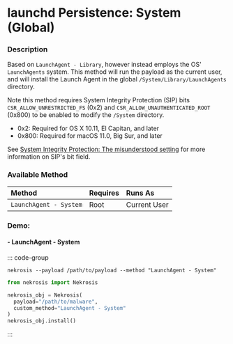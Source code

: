 # launchd Persistence: System (Global)

### Description

Based on `LaunchAgent - Library`, however instead employs the OS' `LaunchAgents` system. This method will run the payload as the current user, and will install the Launch Agent in the global `/System/Library/LaunchAgents` directory.

Note this method requires System Integrity Protection (SIP) bits `CSR_ALLOW_UNRESTRICTED_FS` (0x2) and `CSR_ALLOW_UNAUTHENTICATED_ROOT` (0x800) to be enabled to modify the `/System` directory.

* 0x2: Required for OS X 10.11, El Capitan, and later
* 0x800: Required for macOS 11.0, Big Sur, and later

See [System Integrity Protection: The misunderstood setting](https://khronokernel.com/macos/2022/12/09/SIP.html) for more information on SIP's bit field.

### Available Method

| Method                       | Requires      | Runs As      |
|:-----------------------------|:--------------|:-------------|
| `LaunchAgent - System`       | Root          | Current User |


### Demo:

#### - LaunchAgent - System

::: code-group

```shell [Command Line]
nekrosis --payload /path/to/payload --method "LaunchAgent - System"
```

```python [Python API]
from nekrosis import Nekrosis

nekrosis_obj = Nekrosis(
  payload="/path/to/malware",
  custom_method="LaunchAgent - System"
)
nekrosis_obj.install()
```

:::

![]()